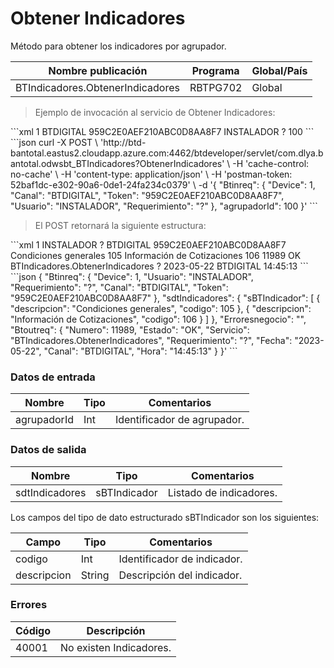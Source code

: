# Obtener Indicadores 

Método para obtener los indicadores por agrupador. 

Nombre publicación | Programa | Global/País 
--------- | ----------- | ----------- 
BTIndicadores.ObtenerIndicadores | RBTPG702 | Global 

> Ejemplo de invocación al servicio de Obtener Indicadores: 

<code-group> 
<code-block title="XML" active> 
```xml 
<soapenv:Envelope xmlns:soapenv="http://schemas.xmlsoap.org/soap/envelope/" xmlns:bts="http://uy.com.dlya.bantotal/BTSOA/"> 
   <soapenv:Header/> 
   <soapenv:Body> 
      <bts:BTIndicadores.ObtenerIndicadores> 
         <bts:Btinreq> 
            <bts:Device>1</bts:Device> 
            <bts:Canal>BTDIGITAL</bts:Canal> 
            <bts:Token>959C2E0AEF210ABC0D8AA8F7</bts:Token> 
            <bts:Usuario>INSTALADOR</bts:Usuario> 
            <bts:Requerimiento>?</bts:Requerimiento> 
         </bts:Btinreq> 
         <bts:agrupadorId>100</bts:agrupadorId> 
      </bts:BTIndicadores.ObtenerIndicadores> 
   </soapenv:Body> 
</soapenv:Envelope> 
``` 
</code-block> 

<code-block title="JSON"> 
```json 
curl -X POST \ 
	'http://btd-bantotal.eastus2.cloudapp.azure.com:4462/btdeveloper/servlet/com.dlya.bantotal.odwsbt_BTIndicadores?ObtenerIndicadores' \ 
	-H 'cache-control: no-cache' \ 
	-H 'content-type: application/json' \ 
	-H 'postman-token: 52baf1dc-e302-90a6-0de1-24fa234c0379' \ 
	-d '{ 
   "Btinreq": { 
      "Device": 1, 
      "Canal": "BTDIGITAL", 
      "Token": "959C2E0AEF210ABC0D8AA8F7", 
      "Usuario": "INSTALADOR", 
      "Requerimiento": "?" 
   }, 
   "agrupadorId": 100 
}' 
``` 
</code-block> 
</code-group> 

> El POST retornará la siguiente estructura: 

<code-group> 
<code-block title="XML" active> 
```xml 
<SOAP-ENV:Envelope xmlns:SOAP-ENV="http://schemas.xmlsoap.org/soap/envelope/" xmlns:xsd="http://www.w3.org/2001/XMLSchema" xmlns:SOAP-ENC="http://schemas.xmlsoap.org/soap/encoding/" xmlns:xsi="http://www.w3.org/2001/XMLSchema-instance"> 
   <SOAP-ENV:Body> 
      <BTIndicadores.ObtenerIndicadoresResponse xmlns="http://uy.com.dlya.bantotal/BTSOA/"> 
         <Btinreq> 
            <Device>1</Device> 
            <Usuario>INSTALADOR</Usuario> 
            <Requerimiento>?</Requerimiento> 
            <Canal>BTDIGITAL</Canal> 
            <Token>959C2E0AEF210ABC0D8AA8F7</Token> 
         </Btinreq> 
         <sdtIndicadores> 
            <sBTIndicador> 
               <descripcion>Condiciones generales</descripcion> 
               <codigo>105</codigo> 
            </sBTIndicador> 
            <sBTIndicador> 
               <descripcion>Información de Cotizaciones</descripcion> 
               <codigo>106</codigo> 
            </sBTIndicador> 
         </sdtIndicadores> 
         <Erroresnegocio></Erroresnegocio> 
         <Btoutreq> 
            <Numero>11989</Numero> 
            <Estado>OK</Estado> 
            <Servicio>BTIndicadores.ObtenerIndicadores</Servicio> 
            <Requerimiento>?</Requerimiento> 
            <Fecha>2023-05-22</Fecha> 
            <Canal>BTDIGITAL</Canal> 
            <Hora>14:45:13</Hora> 
         </Btoutreq> 
      </BTIndicadores.ObtenerIndicadoresResponse> 
   </SOAP-ENV:Body> 
</SOAP-ENV:Envelope> 
``` 
</code-block> 

<code-block title="JSON"> 
```json 
{ 
   "Btinreq": { 
      "Device": 1, 
      "Usuario": "INSTALADOR", 
      "Requerimiento": "?", 
      "Canal": "BTDIGITAL", 
      "Token": "959C2E0AEF210ABC0D8AA8F7" 
   }, 
   "sdtIndicadores": { 
      "sBTIndicador": [ 
      { 
         "descripcion": "Condiciones generales", 
         "codigo": 105 
      }, 
      { 
         "descripcion": "Información de Cotizaciones", 
         "codigo": 106 
      } 
      ] 
   }, 
   "Erroresnegocio": "", 
   "Btoutreq": { 
      "Numero": 11989, 
      "Estado": "OK", 
      "Servicio": "BTIndicadores.ObtenerIndicadores", 
      "Requerimiento": "?", 
      "Fecha": "2023-05-22", 
      "Canal": "BTDIGITAL", 
      "Hora": "14:45:13" 
   } 
}' 
``` 
</code-block> 
</code-group> 

### Datos de entrada 

Nombre | Tipo | Comentarios 
--------- | ----------- | ----------- 
agrupadorId | Int | Identificador de agrupador. 

### Datos de salida 

Nombre | Tipo | Comentarios 
--------- | ----------- | ----------- 
sdtIndicadores | sBTIndicador | Listado de indicadores. 

Los campos del tipo de dato estructurado sBTIndicador son los siguientes: 

Campo | Tipo | Comentarios 
--------- | ----------- | ----------- 
codigo | Int | Identificador de indicador. 
descripcion | String | Descripción del indicador. 

### Errores 

Código | Descripción 
--------- | ----------- 
40001 | No existen Indicadores. 


 
